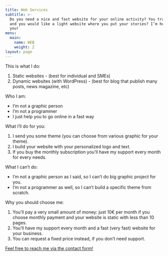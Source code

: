 ```yaml
---
title: Web Services
subtitle: >-
  Do you need a nice and fast website for your online activity? You travel a lot
  and you would like a light website where you put your stories? I’m here for
  you!
menu:
  main:
    name: WEB
    weight: 2
layout: page
---
```

This is what I do:

1. Static websites - (best for individual and SMEs)
2. Dynamic websites (with WordPress) - (best for blog that publish many posts, news magazine, etc)

Who I am:

* I’m not a graphic person
* I’m not a programmer
* I just help you to go online in a fast way

What I’ll do for you:

1. I send you some theme (you can choose from various graphic for your theme).
2. I build your website with your personalized logo and text.
3. If you buy the monthly subscription you’ll have my support every month for every needs.

What I can’t do:

* I’m not a graphic person as I said, so I can’t do big graphic project for you.
* I’m not a programmer as well, so I can’t build a specific theme from scratch.

Why you should choose me:

1. You’ll pay a very small amount of money: just 10€ per month if you choose monthly payment and your website is static with less than 10 pages.
2. You’ll have my support every month and a fast (very fast) website for your business.
3. You can request a fixed price instead, if you don’t need support.

[Feel free to reach me via the contact form!](https://franzpisto.com/contact/)
